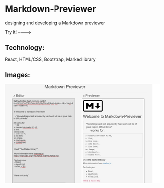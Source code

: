 # Markdown-Previewer

designing and developing a Markdown previewer  

Try it! ----> 

## Technology:
React, HTML/CSS, Bootstrap, Marked library

## Images: 

![alt text](https://github.com/OxanaK/Markdown-Previewer/blob/master/example_photos/markdownpreviewer.jpg)
